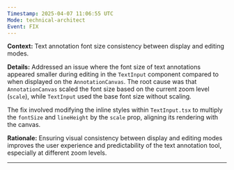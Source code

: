 ```yaml
---
Timestamp: 2025-04-07 11:06:55 UTC
Mode: technical-architect
Event: FIX
---
```


**Context:** Text annotation font size consistency between display and editing modes.

**Details:**
Addressed an issue where the font size of text annotations appeared smaller during editing in the `TextInput` component compared to when displayed on the `AnnotationCanvas`. The root cause was that `AnnotationCanvas` scaled the font size based on the current zoom level (`scale`), while `TextInput` used the base font size without scaling.

The fix involved modifying the inline styles within `TextInput.tsx` to multiply the `fontSize` and `lineHeight` by the `scale` prop, aligning its rendering with the canvas.

**Rationale:**
Ensuring visual consistency between display and editing modes improves the user experience and predictability of the text annotation tool, especially at different zoom levels.

---
